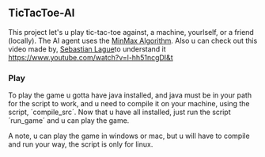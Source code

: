 ## TicTacToe-AI

This project let's u play tic-tac-toe against, a machine, yourlself, or a friend (locally).
The AI agent uses the [MinMax Algorithm](https://en.wikipedia.org/wiki/Minimax). Also u can check out this video made by, [Sebastian Lague](https://github.com/SebLague)to understand it https://www.youtube.com/watch?v=l-hh51ncgDI&t

### Play

To play the game u gotta have java installed, and java must be in your path for the script to work, and u need to compile it on your machine, using the script,
´compile_src´.
Now that u have all installed, just run the script ´run_game´ and u can play the game.
    
A note, u can play the game in windows or mac, but u will have to compile and run your way, the script is only for linux.



